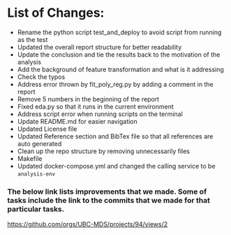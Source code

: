 # List of Changes:

- Rename the python script test_and_deploy to avoid script from running as the test
- Updated the overall report structure for better readability
- Update the conclusion and tie the results back to the motivation of the analysis
- Add the background of feature transformation and what is it addressing
- Check the typos
- Address error thrown by fit_poly_reg.py by adding a comment in the report
- Remove 5 numbers in the beginning of the report
- Fixed eda.py so that it runs in the current environment
- Address script error when running scripts on the terminal
- Update README.md for easier navigation
- Updated License file
- Updated Reference section and BibTex file so that all references are auto generated
- Clean up the repo structure by removing unnecessarily files
- Makefile
- Updated docker-compose.yml and changed the calling service to be `analysis-env`

### The below link lists improvements that we made. Some of tasks include the link to the commits that we made for that particular tasks.

https://github.com/orgs/UBC-MDS/projects/94/views/2